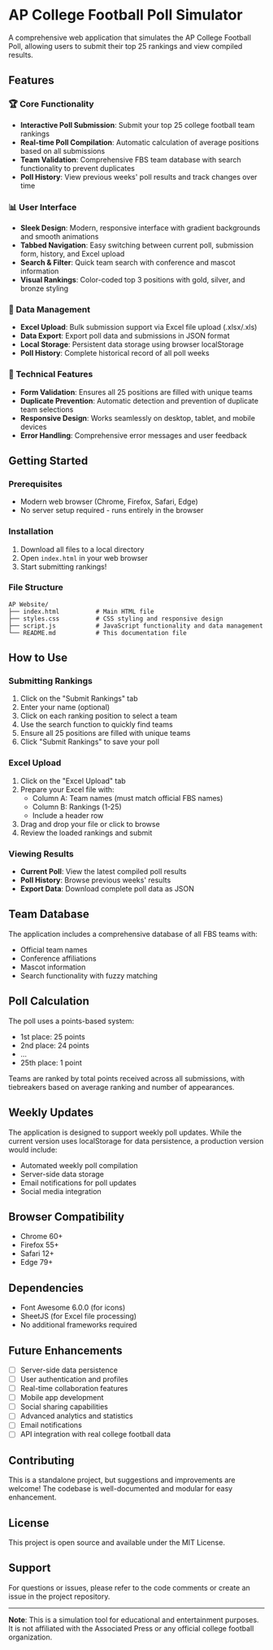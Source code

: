 # AP College Football Poll Simulator

A comprehensive web application that simulates the AP College Football Poll, allowing users to submit their top 25 rankings and view compiled results.

## Features

### 🏆 Core Functionality
- **Interactive Poll Submission**: Submit your top 25 college football team rankings
- **Real-time Poll Compilation**: Automatic calculation of average positions based on all submissions
- **Team Validation**: Comprehensive FBS team database with search functionality to prevent duplicates
- **Poll History**: View previous weeks' poll results and track changes over time

### 📊 User Interface
- **Sleek Design**: Modern, responsive interface with gradient backgrounds and smooth animations
- **Tabbed Navigation**: Easy switching between current poll, submission form, history, and Excel upload
- **Search & Filter**: Quick team search with conference and mascot information
- **Visual Rankings**: Color-coded top 3 positions with gold, silver, and bronze styling

### 📁 Data Management
- **Excel Upload**: Bulk submission support via Excel file upload (.xlsx/.xls)
- **Data Export**: Export poll data and submissions in JSON format
- **Local Storage**: Persistent data storage using browser localStorage
- **Poll History**: Complete historical record of all poll weeks

### 🔧 Technical Features
- **Form Validation**: Ensures all 25 positions are filled with unique teams
- **Duplicate Prevention**: Automatic detection and prevention of duplicate team selections
- **Responsive Design**: Works seamlessly on desktop, tablet, and mobile devices
- **Error Handling**: Comprehensive error messages and user feedback

## Getting Started

### Prerequisites
- Modern web browser (Chrome, Firefox, Safari, Edge)
- No server setup required - runs entirely in the browser

### Installation
1. Download all files to a local directory
2. Open `index.html` in your web browser
3. Start submitting rankings!

### File Structure
```
AP Website/
├── index.html          # Main HTML file
├── styles.css          # CSS styling and responsive design
├── script.js           # JavaScript functionality and data management
└── README.md           # This documentation file
```

## How to Use

### Submitting Rankings
1. Click on the "Submit Rankings" tab
2. Enter your name (optional)
3. Click on each ranking position to select a team
4. Use the search function to quickly find teams
5. Ensure all 25 positions are filled with unique teams
6. Click "Submit Rankings" to save your poll

### Excel Upload
1. Click on the "Excel Upload" tab
2. Prepare your Excel file with:
   - Column A: Team names (must match official FBS names)
   - Column B: Rankings (1-25)
   - Include a header row
3. Drag and drop your file or click to browse
4. Review the loaded rankings and submit

### Viewing Results
- **Current Poll**: View the latest compiled poll results
- **Poll History**: Browse previous weeks' results
- **Export Data**: Download complete poll data as JSON

## Team Database

The application includes a comprehensive database of all FBS teams with:
- Official team names
- Conference affiliations
- Mascot information
- Search functionality with fuzzy matching

## Poll Calculation

The poll uses a points-based system:
- 1st place: 25 points
- 2nd place: 24 points
- ...
- 25th place: 1 point

Teams are ranked by total points received across all submissions, with tiebreakers based on average ranking and number of appearances.

## Weekly Updates

The application is designed to support weekly poll updates. While the current version uses localStorage for data persistence, a production version would include:
- Automated weekly poll compilation
- Server-side data storage
- Email notifications for poll updates
- Social media integration

## Browser Compatibility

- Chrome 60+
- Firefox 55+
- Safari 12+
- Edge 79+

## Dependencies

- Font Awesome 6.0.0 (for icons)
- SheetJS (for Excel file processing)
- No additional frameworks required

## Future Enhancements

- [ ] Server-side data persistence
- [ ] User authentication and profiles
- [ ] Real-time collaboration features
- [ ] Mobile app development
- [ ] Social sharing capabilities
- [ ] Advanced analytics and statistics
- [ ] Email notifications
- [ ] API integration with real college football data

## Contributing

This is a standalone project, but suggestions and improvements are welcome! The codebase is well-documented and modular for easy enhancement.

## License

This project is open source and available under the MIT License.

## Support

For questions or issues, please refer to the code comments or create an issue in the project repository.

---

**Note**: This is a simulation tool for educational and entertainment purposes. It is not affiliated with the Associated Press or any official college football organization.
